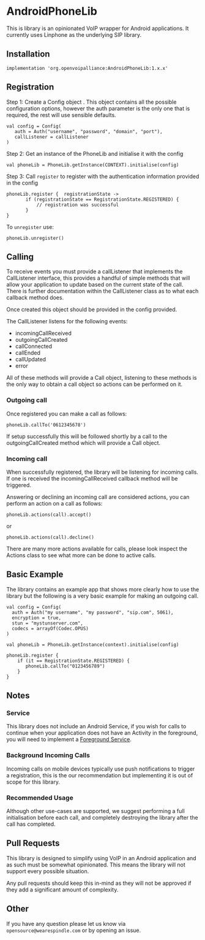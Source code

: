

# AndroidPhoneLib

This is library is an opinionated VoIP wrapper for Android applications. It currently uses Linphone as the underlying SIP library.

## Installation

    implementation 'org.openvoipalliance:AndroidPhoneLib:1.x.x'

## Registration

Step 1: Create a Config object . This object contains all the possible configuration options, however the auth parameter is the only one that is required, the rest will use sensible defaults.

```
val config = Config(
   auth = Auth("username", "password", "domain", "port"),
   callListener = callListener
)
```

Step 2: Get an instance of the PhoneLib and initialise it with the config

```
val phoneLib = PhoneLib.getInstance(CONTEXT).initialise(config)
```

Step 3: Call `register` to register with the authentication information provided in the config

```
phoneLib.register {  registrationState ->
       if (registrationState == RegistrationState.REGISTERED) {
           // registration was successful
       }
}
```

To `unregister` use:

```
phoneLib.unregister()
```

## Calling

To receive events you must provide a callListener that implements the CallListener interface, this provides a handful of simple methods that will allow your application to update based on the current state of the call. There is further documentation within the CallListener class as to what each callback method does.

Once created this object should be provided in the config provided.

The CallListener listens for the following events:

 - incomingCallReceived
 - outgoingCallCreated
 - callConnected
 - callEnded
 - callUpdated
 - error

All of these methods will provide a Call object, listening to these methods is the only way to obtain a call object so actions can be performed on it.

### Outgoing call

Once registered you can make a call as follows:

```
phoneLib.callTo('0612345678')
```

If setup successfully this will be followed shortly by a call to the outgoingCallCreated method which will provide a Call object.

### Incoming call

When successfully registered, the library will be listening for incoming calls. If one is received the incomingCallReceived callback method will be triggered.

Answering or declining an incoming call are considered actions, you can perform an action on a call as follows:

    phoneLib.actions(call).accept()

or

    phoneLib.actions(call).decline()

There are many more actions available for calls, please look inspect the Actions class to see what more can be done to active calls.

 ## Basic Example

The library contains an example app that shows more clearly how to use the library but the following is a very basic example for making an outgoing call.



    val config = Config(
      auth = Auth("my username", "my password", "sip.com", 5061),
      encryption = true,
      stun = "mystunserver.com",
      codecs = arrayOf(Codec.OPUS)
    )

    val phoneLib = PhoneLib.getInstance(context).initialise(config)

    phoneLib.register {
	    if (it == RegistrationState.REGISTERED) {
		   phoneLib.callTo("0123456789")
	    }
    }

 ## Notes

### Service

This library does not include an Android Service, if you wish for calls to continue when your application does not have an Activity in the foreground, you will need to implement a [Foreground Service](https://developer.android.com/guide/components/foreground-services).

### Background Incoming Calls

Incoming calls on mobile devices typically use push notifications to trigger a registration, this is the our recommendation but implementing it is out of scope for this library.

### Recommended Usage

Although other use-cases are supported, we suggest performing a full initialisation before each call, and completely destroying the library after the call has completed.

 ## Pull Requests

This library is designed to simplify using VoIP in an Android application and as such must be somewhat opinionated. This means the library will not support every possible situation.

Any pull requests should keep this in-mind as they will not be approved if they add a significant amount of complexity.

## Other
If you have any question please let us know via `opensource@wearespindle.com` or by opening an issue.